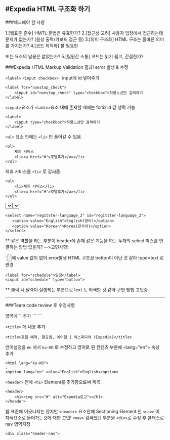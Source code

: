 #Expedia HTML 구조화 하기
---
###체크해야 할 사항

1.[웹표준 준수] HMTL 문법은 유효한가?
2.[접근성 고려] 사용자 입장에서 접근하는데 문제가 없는가? (음성 출력/키보드 접근 등)
3.[의미 구조화] HTML 구조는 올바른 의미를 가지는가?
4.[코드 최적화] 불 필요한 <div> 또는 <span> 요소의 남용은 없었는가?
5.[팀원간 소통] 코드는 읽기 쉽고, 간결한가?


###Expedia HTML Markup Validation 결과!
 error 발생 & 수정


`<label>` `<input checkbox> ` input에 id 넣어주기
```
<label for="nonstop_check">
    <input id="nonstop_check" type="checkbox">직항노선만 검색하기
</label>
```

`<input>`요소가 `<lable>`요소 내에 존재할 때에는 for와 id 값 생략 가능
```
<label>
    <input type="checkbox">직항노선만 검색하기
</label>
```



`<ul>` 요소 안에는 `<li>` 만 들어갈 수 있음
```
<ul>
    제휴 서비스
    <li><a href="#">호텔추가</a></li>
</ul>
```

제휴 서비스를 `<li>` 로 감싸줌
```
<ul>
    <li>제휴 서비스</li>
    <li><a href="#">호텔추가</a></li>
</ul>
```



<select>의 name id는 중복이 될 수 없음 
<select>의 id값을 regitster-language_2로 수정
```
<select name="regitster-language_2" id="regitster-language_2">
   <option value="English">English(영어)</option>
   <option value="Korean">Korea(한국어)</option>
</select>
```
 ** 같은 역할을 하는 부분이 header에 존재 
   같은 기능을 하는 두개의 select 박스를 연결하는 방법 없을까?  -->고민사항! 



`<input type="button">에 value 값이 없어 error발생
HTML 구조상 botton이 아닌 것 같아 type=text 로 변경   
```
<label for="schedule">일정</label>
<input id="schedule" type="button">
```
  ** 클릭 시 달력이 실행되는 부분으로 text 도 어색한 것 같아 구현 방법 고민중 


---
###Team code review 후 수정사항 

<head> 영역에 `<meta>` 추가 
```
<meta http-equiv="X-UA-Compatible" content="IE=Edge"> 
<meta name="viewport" content="width=device-width, initial-scale=1.0">
<meta name="description" content="">
<meta name="keywords" content="">
```


`<title>` 에 내용 추가
```
<title>호텔 예약, 항공권, 에어텔 | 익스피디아 (Expedia)</title>
```


언어설정을 `en` 에서 `ko-KR` 로 수정하고 
영어로 된 컨텐츠 부분에 <lang="en"> 속성 추가
```
<html lang="ko-KR">
:
<option lang="en" value="English">English</option>
```


`<header>` 안에 `<h1>` Element를 추가함으로써 제목 
```
<header>
    <h1><img src="#" alt="Expedia로고"></h1>
</header>
```



웹 표준에 어긋나지는 않지만 `<header>` 요소안에 
Sectioning Element 인 `<nav>` 이 자식요소로 들어가는것에 대한 고민!
`<nav>` 감싸줬던 부분을 `<div>`로 수정 후 클래스로 nav 영역지정
```
<div class="header-nav">
```